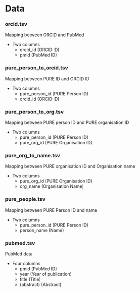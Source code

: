 # Data

### orcid.tsv

Mapping between ORCID and PubMed

- Two columns
  - orcid_id (ORCID ID)
  - pmid (PubMed ID)

### pure_person_to_orcid.tsv

Mapping between PURE ID and ORCID ID

- Two columns
  - pure_person_id (PURE Person ID)
  - orcid_id (ORCID ID)

### pure_person_to_org.tsv

Mapping between PURE person ID and PURE organisation ID

- Two columns
  - pure_person_id (PURE Person ID)
  - pure_org_id (PURE Organisation ID)

### pure_org_to_name.tsv

Mapping between PURE organisation ID and Organisation name

- Two columns
  - pure_org_id (PURE Organisation ID)
  - org_name (Organisation Name)

### pure_people.tsv

Mapping between PURE Person ID and name

- Two columns
  - pure_person_id (PURE Person ID)
  - person_name (Name)

### pubmed.tsv

PubMed data

- Four columns
  - pmid (PubMed ID)
  - year (Year of publication)
  - title (Title)
  - (abstract) (Abstract)
